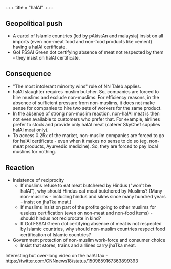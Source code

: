 +++
title = "halAl"
+++

## Geopolitical push
- A cartel of Islamic countries (led by pAkistAn and malaysia) insist on all imports (even non-meat food and non-food products like cement) having a halAl certificate.
- GoI FSSAI Green dot certifying absence of meat not respected by them - they insist on halAl certificate.

## Consequence
- "The most intolerant minority wins" rule of NN Taleb applies.
- halAl slaughter requires muslim butcher. So, companies are forced to hire muslims and exclude non-muslims. For efficiency reasons, in the absence of sufficient pressure from non-muslims, it does not make sense for companies to hire two sets of workers for the same product.
- In the absence of strong non-muslim reaction, non-halAl meat is then not even available to customers who prefer that. For example, airlines prefer to stock and provide only halAl meat (caterer SkyChef supplies halAl meat only).
- To access 0.25x of the market, non-muslim companies are forced to go for halAl certificate - even when it makes no sense to do so (eg. non-meat products, Ayurvedic medicine). So, they are forced to pay local muslims for nothing.

## Reaction
- Insistence of reciprocity
  - If muslims refuse to eat meat butchered by Hindus ("won't be halAl"), why should Hindus eat meat butchered by Muslims? (Many non-muslims - including hindus and sikhs since many hundred years - insist on jhaTka meat.)
  - If muslims insist on part of the profits going to other muslims for useless certification (even on non-meat and non-food items) - should hindus not reciprocate in kind?
  - If GoI FSSAI Green dot certifying absence of meat is not respected by Islamic countries, why should non-muslim countries respect food certification of Islamic countries? 
- Government protection of non-muslim work-force and consumer choice
  - Insist that stores, trains and airlines carry jhaTka meat.

Interesting but over-long video on the halAl tax - https://twitter.com/CNNnews18/status/1509859167363899393

